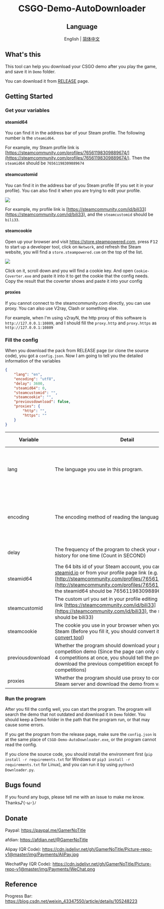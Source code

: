 <div align='center'>
    <h1>CSGO-Demo-AutoDownloader</h1>
    <h2>Language</h2>
    English | <a href=''>简体中文</a>
</div>

## What's this

This tool can help you download your CSGO demo after you play the game, and save it in `Demo` folder.

You can download it from [RELEASE](https://github.com/GamerNoTitle/CSGO-Demo-AutoDownloader/releases) page.

## Getting Started

### Get your variables

#### steamid64

You can find it in the address bar of your Steam profile. The following number is the `steamid64`.

For example, my Steam profile link is [https://steamcommunity.com/profiles/76561198309889674/](https://steamcommunity.com/profiles/76561198309889674/). Then the `steamid64` should be `76561198309889674`

#### steamcustomid

You can find it in the address bar of you Steam profile (If you set it in your profile). You can also find it when you are trying to edit your profile.

![](https://user-images.githubusercontent.com/28426291/124484129-ab840900-dddd-11eb-83dc-523c59492448.png)

For example, my profile link is [https://steamcommunity.com/id/bili33](https://steamcommunity.com/id/bili33), and the `steamcustomid` should be `bili33`.

#### steamcookie

Open up your browser and visit https://store.steampowered.com, press <kbd>F12</kbd> to start up a developer tool, click on `Network`, and refresh the Steam website, you will find a `store.steampowered.com` on the top of the list.

![](https://user-images.githubusercontent.com/28426291/124483233-ae322e80-dddc-11eb-82a3-09e3e479073e.png)

Click on it, scroll down and you will find a cookie key. And open `Cookie-Coverter.exe` and paste it into it to get the cookie that the config needs. Copy the result that the coverter shows and paste it into your config

#### proxies

If you cannot connect to the steamcommunity.com directly, you can use proxy. You can also use V2ray, Clash or something else.

For example, when I'm using v2rayN, the http proxy of this software is `http://127.0.0.1:10809`, and I should fill the `proxy.http` and `proxy.https` as `http://127.0.0.1:10809`

### Fill the config

When you download the pack from RELEASE page (or clone the source code), you got a `config.json`. Now I am going to tell you the detailed information of the variables

```json
{
    "lang": "en",
    "encoding": "utf8",
    "delay": 3600,
    "steamid64": 0,
    "steamcustomid": "",
    "steamcookie": "",
    "previousdownload": false,
    "proxies": {
        "http": "",
        "https": ""
    }
}

```

| Variable         | Detail                                                       | Required                                               | Variable Type                                                |
| ---------------- | ------------------------------------------------------------ | ------------------------------------------------------ | ------------------------------------------------------------ |
| lang             | The language you use in this program.                        | √                                                      | String, should be the same as the language file in `i18n` folder |
| encoding         | The encoding method of reading the language file             | √                                                      | Normally leave it as `utf8` will work, or some other encoding methods. |
| delay            | The frequency of the program to check your competition history for one time (Count in SECOND) | √                                                      | Integer greater than 0                                       |
| steamid64        | The 64 bits id of your Steam account, you can check it on [steamid.io](https://steamid.io/) or from your profile page link (e.g. In the link [http://steamcommunity.com/profiles/76561198309889674](http://steamcommunity.com/profiles/76561198309889674), the steamid64 should be 76561198309889674) | × (If `steamcustomid` is filled, this can leave blank) | Integer                                                      |
| steamcustomid    | The custom url you set in your profile editing page (e.g. In the link [https://steamcommunity.com/id/bili33](https://steamcommunity.com/id/bili33), the steamcustomid should be bili33) | × (If you leave it blank, you should fill `steamid64`) | String                                                       |
| steamcookie      | The cookie you use in your browser when you are visiting Steam (Before you fill it, you should convert it by using [my convert tool](https://github.com/GamerNoTitle/CSGO-Demo-AutoDownloader/releases/tag/CookieCoverter)) | √                                                      | String                                                       |
| previousdownload | Whether the program should download your previous competition demo (Since the page can only contain the latest 4 competitions at once, you should tell the program should it download the previous competition except for the latest 4 competitions) | ×                                                      | bool (true/false)                                            |
| proxies          | Whether the program should use proxy to connect to the Steam server and download the demo from valve's server | ×                                                      | String                                                       |

### Run the program

After you fill the config well, you can start the program. The program will search the demo that not outdated and download it in `Demo` folder. You should keep a Demo folder in the path that the program run, or that may cause some errors.

If you get the program from the release page, make sure the `config.json` is at the same place of `CSGO-Demo-AutoDownloader.exe`, or the program cannot read the config.

If you clone the source code, you should install the environment first (`pip install -r requirements.txt` for Windows or `pip3 install -r requirements.txt` for Linux), and you can run it by using `python3 Downloader.py`.

## Bugs found

If you found any bugs, please tell me with an issue to make me know. Thanks♪(･ω･)ﾉ

## Donate

Paypal: https://paypal.me/GamerNoTitle

afdian: https://afdian.net/@GamerNoTitle

Alipay (QR Code): https://cdn.jsdelivr.net/gh/GamerNoTitle/Picture-repo-v1@master/img/Payments/AliPay.jpg

WechatPay (QR Code): https://cdn.jsdelivr.net/gh/GamerNoTitle/Picture-repo-v1@master/img/Payments/WeChat.png

## Reference

Progress Bar: https://blog.csdn.net/weixin_43347550/article/details/105248223

